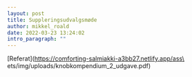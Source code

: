 ```yaml
---
layout: post
title: Suppleringsudvalgsmøde
author: mikkel_roald
date: 2022-03-23 13:24:02
intro_paragraph: ""
---
```

[Referat](https://comforting-salmiakki-a3bb27.netlify.app/ass\
  ets/img/uploads/knobkompendium_2_udgave.pdf)
  